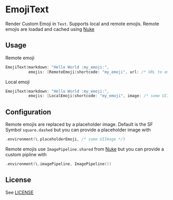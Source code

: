 # EmojiText

Render Custom Emoji in `Text`. Supports local and remote emojis. Remote emojis are loadad and cached using [Nuke](https://github.com/kean/Nuke)

## Usage

Remote emoji

```swift
EmojiText(markdown: "Hello World :my_emoji:",
          emojis: [RemoteEmoji(shortcode: "my_emoji", url: /* URL to emoji */)])
```

Local emoji

```swift
EmojiText(markdown: "Hello World :my_emoji:",
          emojis: [LocalEmoji(shortcode: "my_emoji", image: /* some UIImage */)])
```

## Configuration

Remote emojis are replaced by a placeholder image. Default is the SF Symbol `square.dashed` but you can provide a placeholder image with

```swift
.environment(\.placeholderEmoji, /* some UIImage */)
```

Remote emojis use `ImagePipeline.shared` from [Nuke](https://github.com/kean/Nuke) but you can provide a custom pipline with

```swift
.environment(\.imagePipeline, ImagePipeline())
```

## License

See [LICENSE](LICENSE)

